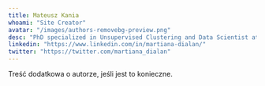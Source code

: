 ```yaml
---
title: Mateusz Kania
whoami: "Site Creator"
avatar: "/images/authors-removebg-preview.png"
desc: "PhD specialized in Unsupervised Clustering and Data Scientist at 3soft"
linkedin: "https://www.linkedin.com/in/martiana-dialan/"
twitter: "https://twitter.com/martiana_dialan"
---
```


Treść dodatkowa o autorze, jeśli jest to konieczne.

